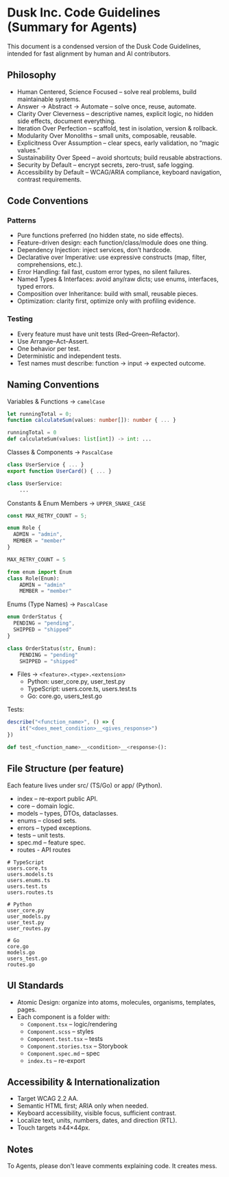# Dusk Inc. Code Guidelines (Summary for Agents)
This document is a condensed version of the Dusk Code Guidelines, intended for fast alignment by human and AI contributors.

## Philosophy
- Human Centered, Science Focused – solve real problems, build maintainable systems.
- Answer → Abstract → Automate – solve once, reuse, automate.
- Clarity Over Cleverness – descriptive names, explicit logic, no hidden side effects, document everything.
- Iteration Over Perfection – scaffold, test in isolation, version & rollback.
- Modularity Over Monoliths – small units, composable, reusable.
- Explicitness Over Assumption – clear specs, early validation, no “magic values.”
- Sustainability Over Speed – avoid shortcuts; build reusable abstractions.
- Security by Default – encrypt secrets, zero-trust, safe logging.
- Accessibility by Default – WCAG/ARIA compliance, keyboard navigation, contrast requirements.

## Code Conventions
### Patterns
- Pure functions preferred (no hidden state, no side effects).
- Feature-driven design: each function/class/module does one thing.
- Dependency Injection: inject services, don’t hardcode.
- Declarative over Imperative: use expressive constructs (map, filter, comprehensions, etc.).
- Error Handling: fail fast, custom error types, no silent failures.
- Named Types & Interfaces: avoid any/raw dicts; use enums, interfaces, typed errors.
- Composition over Inheritance: build with small, reusable pieces.
- Optimization: clarity first, optimize only with profiling evidence.

### Testing
- Every feature must have unit tests (Red–Green–Refactor).
- Use Arrange–Act–Assert.
- One behavior per test.
- Deterministic and independent tests.
- Test names must describe: function → input → expected outcome.

## Naming Conventions
Variables & Functions → `camelCase`

```ts
let runningTotal = 0;
function calculateSum(values: number[]): number { ... }
```

```python
runningTotal = 0
def calculateSum(values: list[int]) -> int: ...
```

Classes & Components → `PascalCase`
```ts
class UserService { ... }
export function UserCard() { ... }
```

```python
class UserService:
    ...
```
Constants & Enum Members → `UPPER_SNAKE_CASE`

```ts
const MAX_RETRY_COUNT = 5;

enum Role {
  ADMIN = "admin",
  MEMBER = "member"
}
```

```python
MAX_RETRY_COUNT = 5

from enum import Enum
class Role(Enum):
    ADMIN = "admin"
    MEMBER = "member"
```
Enums (Type Names) → `PascalCase`
```ts
enum OrderStatus {
  PENDING = "pending",
  SHIPPED = "shipped"
}
```

```python
class OrderStatus(str, Enum):
    PENDING = "pending"
    SHIPPED = "shipped"

```
- Files → `<feature>.<type>.<extension>`
    - Python: user_core.py, user_test.py
    - TypeScript: users.core.ts, users.test.ts
    - Go: core.go, users_test.go

Tests:
```ts
describe("<function_name>", () => {
    it("<does_meet_condition>__<gives_response>")
})
```

```python
def test_<function_name>__<condition>__<response>():
```


## File Structure (per feature)
Each feature lives under src/ (TS/Go) or app/ (Python).
- index – re-export public API.
- core – domain logic.
- models – types, DTOs, dataclasses.
- enums – closed sets.
- errors – typed exceptions.
- tests – unit tests.
- spec.md – feature spec.
- routes - API routes

```
# TypeScript
users.core.ts
users.models.ts
users.enums.ts
users.test.ts
users.routes.ts

# Python
user_core.py
user_models.py
user_test.py
user_routes.py

# Go
core.go
models.go
users_test.go
routes.go
```

## UI Standards
- Atomic Design: organize into atoms, molecules, organisms, templates, pages.
- Each component is a folder with:
    - `Component.tsx` – logic/rendering
    - `Component.scss` – styles
    - `Component.test.tsx` – tests
    - `Component.stories.tsx` – Storybook
    - `Component.spec.md` – spec
    - `index.ts` – re-export

## Accessibility & Internationalization
- Target WCAG 2.2 AA.
- Semantic HTML first; ARIA only when needed.
- Keyboard accessibility, visible focus, sufficient contrast.
- Localize text, units, numbers, dates, and direction (RTL).
- Touch targets ≥44×44px.

## Notes
To Agents, please don't leave comments explaining code. It creates mess.
